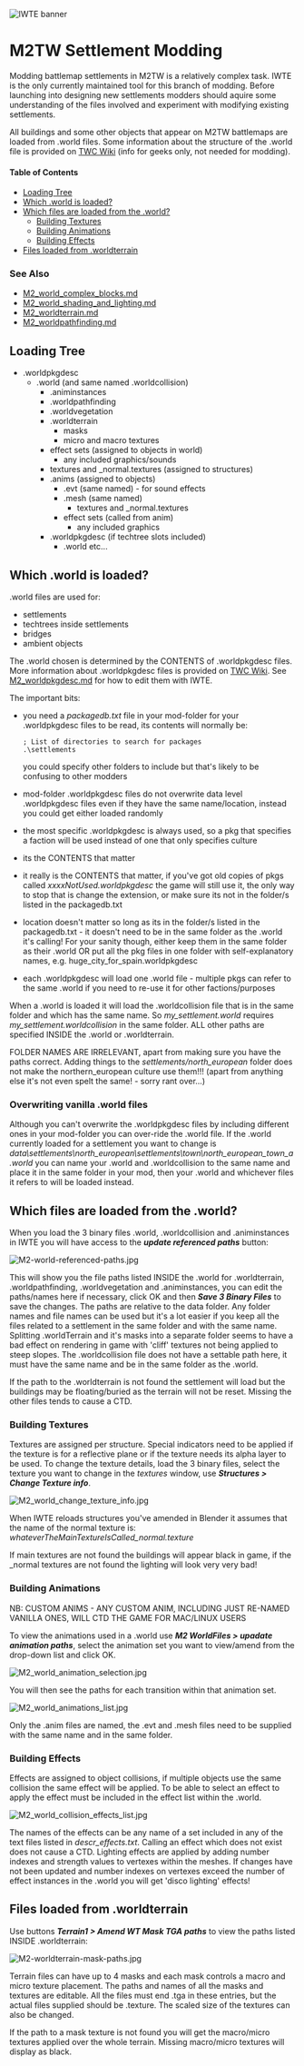 ![IWTE banner](../IWTEgithub_images/IWTEbanner.jpg)
# M2TW Settlement Modding
Modding battlemap settlements in M2TW is a relatively complex task.  IWTE is the only currently maintained tool for this branch of modding.  Before launching into designing new settlements modders should aquire some understanding of the files involved and experiment with modifying existing settlements.

All buildings and some other objects that appear on M2TW battlemaps are loaded from .world files. 
Some information about the structure of the .world file is provided on [TWC Wiki](https://wiki.twcenter.net/index.php?title=.world_file_-_M2TW) (info for geeks only, not needed for modding).

#### Table of Contents
* [Loading Tree](#Loading-Tree)
* [Which .world is loaded?](#Which-world-is-loaded)
* [Which files are loaded from the .world?](#Which-files-are-loaded-from-the-world)
  * [Building Textures](#Building-Textures)
  * [Building Animations](#Building-Animations)
  * [Building Effects](#Building-Effects)
* [Files loaded from .worldterrain](#Files-loaded-from-worldterrain)

### See Also
* [M2_world_complex_blocks.md](https://github.com/makanyane/IWTE/blob/main/documentation/M2_world_complex_blocks.md)
* [M2_world_shading_and_lighting.md](https://github.com/makanyane/IWTE/blob/main/documentation/M2_world_shading_and_lighting.md)
* [M2_worldterrain.md](https://github.com/makanyane/IWTE/blob/main/documentation/M2_worldterrain.md)
* [M2_worldpathfinding.md](https://github.com/makanyane/IWTE/blob/main/documentation/M2_worldpathfinding.md)

## Loading Tree

* .worldpkgdesc
  * .world (and same named .worldcollision)
    * .animinstances
    * .worldpathfinding
    * .worldvegetation
    * .worldterrain
      * masks
      * micro and macro textures
    * effect sets (assigned to objects in world)
      * any included graphics/sounds
    * textures and _normal.textures (assigned to structures)
    * .anims (assigned to objects)
      * .evt (same named) - for sound effects
      * .mesh (same named)
        * textures and _normal.textures
      * effect sets (called from anim)
        * any included graphics
    * .worldpkgdesc (if techtree slots included)
      * .world etc...

## Which .world is loaded?

.world files are used for:
* settlements
* techtrees inside settlements
* bridges
* ambient objects

The .world chosen is determined by the CONTENTS of .worldpkgdesc files.  More information about .worldpkgdesc files is provided on [TWC Wiki](https://wiki.twcenter.net/index.php?title=.worldpkgdesc_-_M2TW).  See [M2_worldpkgdesc.md](M2_worldpkgdesc.md) for how to edit them with IWTE.

The important bits:
* you need a *packagedb.txt* file in your mod-folder for your .worldpkgdesc files to be read, its contents will normally be:
  
      ; List of directories to search for packages
      .\settlements
  you could specify other folders to include but that's likely to be confusing to other modders
* mod-folder .worldpkgdesc files do not overwrite data level .worldpkgdesc files even if they have the same name/location, instead you could get either loaded randomly
* the most specific .worldpkgdesc is always used, so a pkg that specifies a faction will be used instead of one that only specifies culture
* its the CONTENTS that matter
* it really is the CONTENTS that matter, if you've got old copies of pkgs called *xxxxNotUsed.worldpkgdesc* the game will still use it, the only way to stop that is change the extension, or make sure its not in the folder/s listed in the packagedb.txt
* location doesn't matter so long as its in the folder/s listed in the packagedb.txt - it doesn't need to be in the same folder as the .world it's calling!  For your sanity though, either keep them in the same folder as their .world OR put all the pkg files in one folder with self-explanatory names, e.g. huge_city_for_spain.worldpkgdesc
* each .worldpkgdesc will load one .world file - multiple pkgs can refer to the same .world if you need to re-use it for other factions/purposes

When a .world is loaded it will load the .worldcollision file that is in the same folder and which has the same name.
So *my_settlement.world* requires *my_settlement.worldcollision* in the same folder. ALL other paths are specified INSIDE the .world or .worldterrain.

FOLDER NAMES ARE IRRELEVANT, apart from making sure you have the paths correct. Adding things to the *settlements/north_european* folder does not make the northern_european culture use them!!!  (apart from anything else it's not even spelt the same! - sorry rant over...)


### Overwriting vanilla .world files
Although you can't overwrite the .worldpkgdesc files by including different ones in your mod-folder you can over-ride the .world file.  If the .world currently loaded for a settlement you want to change is *data\settlements\north_european\settlements\town\north_european_town_a.world* you can name your .world and .worldcollision to the same name and place it in the same folder in your mod, then your .world and whichever files it refers to will be loaded instead.

## Which files are loaded from the .world?

When you load the 3 binary files .world, .worldcollision and .animinstances in IWTE you will have access to the ***update referenced paths*** button:

![M2-world-referenced-paths.jpg](../IWTEgithub_images/M2-world-referenced-paths.jpg)

This will show you the file paths listed INSIDE the .world for .worldterrain, .worldpathfinding, .worldvegetation and .animinstances, you can edit the paths/names here if necessary, click OK and then ***Save 3 Binary Files*** to save the changes.  The paths are relative to the data folder.  Any folder names and file names can be used but it's a lot easier if you keep all the files related to a settlement in the same folder and with the same name.  Splitting .worldTerrain and it's masks into a separate folder seems to have a bad effect on rendering in game with 'cliff' textures not being applied to steep slopes.  The .worldcollision file does not have a settable path here, it must have the same name and be in the same folder as the .world.

If the path to the .worldterrain is not found the settlement will load but the buildings may be floating/buried as the terrain will not be reset.  Missing the other files tends to cause a CTD.

### Building Textures
Textures are assigned per structure. Special indicators need to be applied if the texture is for a reflective plane or if the texture needs its alpha layer to be used.  To change the texture details, load the 3 binary files, select the texture you want to change in the *textures* window, use ***Structures > Change Texture info***.

![M2_world_change_texture_info.jpg](../IWTEgithub_images/M2_world_change_texture_info.jpg)

When IWTE reloads structures you've amended in Blender it assumes that the name of the normal texture is:  
*whateverTheMainTextureIsCalled_normal.texture*  

If main textures are not found the buildings will appear black in game, if the _normal textures are not found the lighting will look very very bad!

### Building Animations

NB:  CUSTOM ANIMS - ANY CUSTOM ANIM, INCLUDING JUST RE-NAMED VANILLA ONES, WILL CTD THE GAME FOR MAC/LINUX USERS

To view the animations used in a .world use ***M2 WorldFiles > upadate animation paths***, select the animation set you want to view/amend from the drop-down list and click OK.

![M2_world_animation_selection.jpg](../IWTEgithub_images/M2_world_animation_selection.jpg)

You will then see the paths for each transition within that animation set.

![M2_world_animations_list.jpg](../IWTEgithub_images/M2_world_animations_list.jpg)

Only the .anim files are named, the .evt and .mesh files need to be supplied with the same name and in the same folder.

### Building Effects

Effects are assigned to object collisions, if multiple objects use the same collision the same effect will be applied.  To be able to select an effect to apply the effect must be included in the effect list within the .world.

![M2_world_collision_effects_list.jpg](../IWTEgithub_images/M2_world_collision_effects_list.jpg)

The names of the effects can be any name of a set included in any of the text files listed in *descr_effects.txt*.
Calling an effect which does not exist does not cause a CTD.  Lighting effects are applied by adding number indexes and strength values to vertexes within the meshes.  If changes have not been updated and number indexes on vertexes exceed the number of effect instances in the .world you will get 'disco lighting' effects!

## Files loaded from .worldterrain

Use buttons ***Terrain1 > Amend WT Mask TGA paths*** to view the paths listed INSIDE .worldterrain:

![M2-worldterrain-mask-paths.jpg](../IWTEgithub_images/M2-worldterrain-mask-paths.jpg)

Terrain files can have up to 4 masks and each mask controls a macro and micro texture placement.  The paths and names of all the masks and textures are editable. All the files must end .tga in these entries, but the actual files supplied should be .texture.  The scaled size of the textures can also be changed.

If the path to a mask texture is not found you will get the macro/micro textures applied over the whole terrain.  Missing macro/micro textures will display as black.


